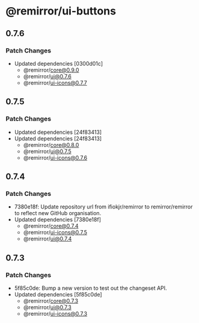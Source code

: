 # @remirror/ui-buttons

## 0.7.6

### Patch Changes

- Updated dependencies [0300d01c]
  - @remirror/core@0.9.0
  - @remirror/ui@0.7.6
  - @remirror/ui-icons@0.7.7

## 0.7.5

### Patch Changes

- Updated dependencies [24f83413]
- Updated dependencies [24f83413]
  - @remirror/core@0.8.0
  - @remirror/ui@0.7.5
  - @remirror/ui-icons@0.7.6

## 0.7.4

### Patch Changes

- 7380e18f: Update repository url from ifiokjr/remirror to remirror/remirror to reflect new GitHub
  organisation.
- Updated dependencies [7380e18f]
  - @remirror/core@0.7.4
  - @remirror/ui-icons@0.7.5
  - @remirror/ui@0.7.4

## 0.7.3

### Patch Changes

- 5f85c0de: Bump a new version to test out the changeset API.
- Updated dependencies [5f85c0de]
  - @remirror/core@0.7.3
  - @remirror/ui@0.7.3
  - @remirror/ui-icons@0.7.3
